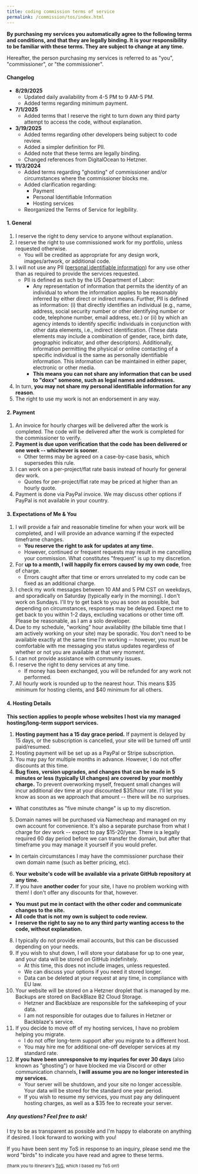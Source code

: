 ```yaml
---
title: coding commission terms of service
permalink: /commission/tos/index.html
---
```


**By purchasing my services you automatically agree to the following terms and conditions, and that they are legally binding. It is your responsibility to be familiar with these terms. They are subject to change at any time.**

Hereafter, the person purchasing my services is referred to as "you", "commissioner", or "the commissioner".

#### Changelog
- **8/29/2025**
  - Updated daily availability from 4-5 PM to 9 AM-5 PM.
  - Added terms regarding minimum payment.
- **7/1/2025**
  - Added terms that I reserve the right to turn down any third party attempt to access the code, without explanation.
- **3/19/2025**
  - Added terms regarding other developers being subject to code review.
  - Added a simpler definition for PII.
  - Added note that these terms are legally binding.
  - Changed references from DigitalOcean to Hetzner.
- **11/3/2024**
  - Added terms regarding "ghosting" of commissioner and/or circumstances where the commissioner blocks me.
  - Added clarification regarding:
    - Payment
    - Personal Identifiable Information
    - Hosting services
  - Reorganized the Terms of Service for legibility.

#### 1. General

1. I reserve the right to deny service to anyone without explanation.
2. I reserve the right to use commissioned work for my portfolio, unless requested otherwise.
   - You will be credited as appropriate for any design work, images/artwork, or additional code.
3. I will not use any PII (<a href="https://www.dol.gov/general/ppii">personal identifiable information</a>) for any use other than as required to provide the services requested.
    - PII is defined as such by the US Department of Labor:
      - Any representation of information that permits the identity of an individual to whom the information applies to be reasonably inferred by either direct or indirect means. Further, PII is defined as information: (i) that directly identifies an individual (e.g., name, address, social security number or other identifying number or code, telephone number, email address, etc.) or (ii) by which an agency intends to identify specific individuals in conjunction with other data elements, i.e., indirect identification. (These data elements may include a combination of gender, race, birth date, geographic indicator, and other descriptors). Additionally, information permitting the physical or online contacting of a specific individual is the same as personally identifiable information. This information can be maintained in either paper, electronic or other media.
      - **This means you can not share any information that can be used to "doxx" someone, such as legal names and addresses.**
4. In turn, **you may not share my personal identifiable information for any reason**.
5. The right to use my work is not an endorsement in any way.

#### 2. Payment

1. An invoice for hourly charges will be delivered after the work is completed. The code will be delivered after the work is completed for the commissioner to verify.
2. **Payment is due upon verification that the code has been delivered or one week -- whichever is sooner**.
    - Other terms may be agreed on a case-by-case basis, which supersedes this rule.
3. I can work on a per-project/flat rate basis instead of hourly for general dev work.
    - Quotes for per-project/flat rate may be priced at higher than an hourly quote.
4. Payment is done via PayPal invoice. We may discuss other options if PayPal is not available in your country.  

#### 3. Expectations of Me & You

1.  I will provide a fair and reasonable timeline for when your work will be completed, and I will provide an advance warning if the expected timeframe changes.
    - **You reserve the right to ask for updates at any time.**
    - However, continued or frequent requests may result in me cancelling your commission. What constitutes "frequent" is up to my discretion.
2. For **up to a month, I will happily fix errors caused by my own code**, free of charge. 
    -  Errors caught after that time or errors unrelated to my code can be fixed as an additional charge.
3. I check my work messages between 10 AM and 5 PM CST on weekdays, and sporadically on Saturday (typically early in the morning). I don't work on Sundays. I'll try to get back to you as soon as possible, but depending on circumstances, responses may be delayed. Expect me to get back to you within 1-2 days, excluding vacations or other time off. Please be reasonable, as I am a solo developer.
4.  Due to my schedule, "working" hour availability (the billable time that I am actively working on your site) may be sporadic. You don't need to be available exactly at the same time I'm working -- however, you must be comfortable with me messaging you status updates regardless of whether or not you are available at that very moment.
5.  I can not provide assistance with community issues.
6.  I reserve the right to deny services at any time. 
    - If money has been exchanged, you will be refunded for any work not performed.
7. All hourly work is rounded up to the nearest hour. This means $35 minimum for hosting clients, and $40 minimum for all others.

#### 4. Hosting Details

**This section applies to people whose websites I host via my managed hosting/long-term support services.**

1.  **Hosting payment has a 15 day grace period.** If payment is delayed by 15 days, or the subscription is cancelled, your site will be turned off until paid/resumed.
2.  Hosting payment will be set up as a PayPal or Stripe subscription.
3.  You may pay for multiple months in advance. However, I do not offer discounts at this time.
4.  **Bug fixes, version upgrades, and changes that can be made in 5 minutes or less (typically UI changes) are covered by your monthly charge.** To prevent overworking myself, frequent small changes will incur additional dev time at your discounted $35/hour rate. I'll let you know as soon as we approach that amount -- there will be no surprises.
   - What constitutes as "five minute change" is up to my discretion.
5.  Domain names will be purchased via Namecheap and managed on my own account for convenience. It's also a separate purchase from what I charge for dev work -- expect to pay $15-20/year. There is a legally required 60 day period before we can transfer the domain, but after that timeframe you may manage it yourself if you would prefer.
   - In certain circumstances I may have the commissioner purchase their own domain name (such as better pricing, etc).
6.  **Your website's code will be available via a private GitHub repository at any time.**
7.  If you have **another coder** for your site, I have no problem working with them! I don't offer any discounts for that, however.
   - **You must put me in contact with the other coder and communicate changes to the site.**
   - **All code that is not my own is subject to code review.**
   - **I reserve the right to say no to any third party wanting access to the code, without explanation.**
8.  I typically do not provide email accounts, but this can be discussed depending on your needs.
9.  If you wish to shut down, I will store your database for up to one year, and your data will be stored on GitHub indefinitely.
    - At this time, this does not include images, unless requested.
    - We can discuss your options if you need it stored longer. 
    - Data can be deleted at your request at any time, in compliance with EU law.
10.  Your website will be stored on a Hetzner droplet that is managed by me. Backups are stored on BackBlaze B2 Cloud Storage.
     - Hetzner and Backblaze are responsible for the safekeeping of your data.
     - I am not responsible for outages due to failures in Hetzner or Backblaze's service.
11.  If you decide to move off of my hosting services, I have no problem helping you migrate. 
     - I do not offer long-term support after you migrate to a different host. 
     - You may hire me for additional one-off developer services at my standard rate.
13.  **If you have been unresponsive to my inquries for over 30 days** (also known as "ghosting") or have blocked me via Discord or other communication channels, **I will assume you are no longer interested in my services.**
     - Your server will be shutdown, and your site no longer accessible. Your data will be stored for the standard one year period.
     - If you wish to resume my services, you must pay any delinquent hosting charges, as well as a $35 fee to recreate your server.

<div class="text-center">

##### Any questions? Feel free to ask!
I try to be as transparent as possible and I'm happy to elaborate on anything if desired. I look forward to working with you!

If you have been sent my ToS in response to an inquiry, please send me the word "birds" to indicate you have read and agree to these terms.

<sub>(thank you to itinerare's <a href="https://www.itinerare.net/commissions/code/tos">ToS</a>, which I based my ToS on!)</sub>
</div>
